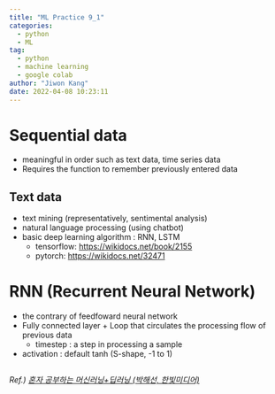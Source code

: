```yaml
---
title: "ML Practice 9_1"
categories:
  - python
  - ML
tag:
  - python
  - machine learning
  - google colab
author: "Jiwon Kang"
date: 2022-04-08 10:23:11
---
```

  
# Sequential data
- meaningful in order such as text data, time series data
- Requires the function to remember previously entered data

## Text data
- text mining (representatively, sentimental analysis)
- natural language processing (using chatbot)
- basic deep learning algorithm : RNN, LSTM
  + tensorflow: https://wikidocs.net/book/2155
  + pytorch: https://wikidocs.net/32471

# RNN (Recurrent Neural Network)
- the contrary of feedfoward neural network
- Fully connected layer + Loop that circulates the processing flow of previous data
  + timestep : a step in processing a sample
- activation : default tanh (S-shape, -1 to 1)



```python

```

*Ref.) <u> 혼자 공부하는 머신러닝+딥러닝 (박해선, 한빛미디어) <u/>*